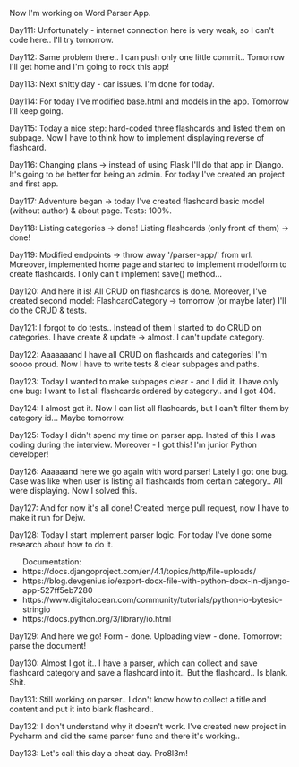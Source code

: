 Now I'm working on Word Parser App.

<p>Day111: Unfortunately - internet connection here is very weak, so I can't code here.. I'll try tomorrow.</p>
<p>Day112: Same problem there.. I can push only one little commit.. Tomorrow I'll get home and I'm going to rock this app!</p>
<p>Day113: Next shitty day - car issues. I'm done for today.</p>
<p>Day114: For today I've modified base.html and models in the app. Tomorrow I'll keep going.</p>
<p>Day115: Today a nice step: hard-coded three flashcards and listed them on subpage. Now I have to think how to implement displaying reverse of flashcard.</p>
<p>Day116: Changing plans -> instead of using Flask I'll do that app in Django. It's going to be better for being an admin. For today I've created an project and first app.</p>
<p>Day117: Adventure began -> today I've created flashcard basic model (without author) & about page. Tests: 100%.</p>
<p>Day118: Listing categories -> done! Listing flashcards (only front of them) -> done!</p>
<p>Day119: Modified endpoints -> throw away '/parser-app/' from url. Moreover, implemented home page and started to implement modelform to create flashcards. I only can't implement save() method...</p>
<p>Day120: And here it is! All CRUD on flashcards is done. Moreover, I've created second model: FlashcardCategory -> tomorrow (or maybe later) I'll do the CRUD & tests.</p>
<p>Day121: I forgot to do tests.. Instead of them I started to do CRUD on categories. I have create & update -> almost. I can't update category.</p>
<p>Day122: Aaaaaaand I have all CRUD on flashcards and categories! I'm soooo proud. Now I have to write tests & clear subpages and paths.</p>
<p>Day123: Today I wanted to make subpages clear - and I did it. I have only one bug: I want to list all flashcards ordered by category.. and I got 404.</p>
<p>Day124: I almost got it. Now I can list all flashcards, but I can't filter them by category id... Maybe tomorrow.</p>
<p>Day125: Today I didn't spend my time on parser app. Insted of this I was coding during the interview. Moreover - I got this! I'm junior Python developer!</p>
<p>Day126: Aaaaaand here we go again with word parser! Lately I got one bug. Case was like when user is listing all flashcards from certain category.. All were displaying. Now I solved this.</p>
<p>Day127: And for now it's all done! Created merge pull request, now I have to make it run for Dejw.</p>
<p>Day128: Today I start implement parser logic. For today I've done some research about how to do it.</p>
<ul>Documentation:
<li>https://docs.djangoproject.com/en/4.1/topics/http/file-uploads/</li>
<li>https://blog.devgenius.io/export-docx-file-with-python-docx-in-django-app-527ff5eb7280</li>
<li>https://www.digitalocean.com/community/tutorials/python-io-bytesio-stringio</li>
<li>https://docs.python.org/3/library/io.html</li>
</ul>
<p>Day129: And here we go! Form - done. Uploading view - done. Tomorrow: parse the document!</p>
<p>Day130: Almost I got it.. I have a parser, which can collect and save flashcard category and save a flashcard into it.. But the flashcard.. Is blank. Shit.</p>
<p>Day131: Still working on parser.. I don't know how to collect a title and content and put it into blank flashcard..</p>
<p>Day132: I don't understand why it doesn't work. I've created new project in Pycharm and did the same parser func and there it's working..</p>
<p>Day133: Let's call this day a cheat day. Pro8l3m!</p>